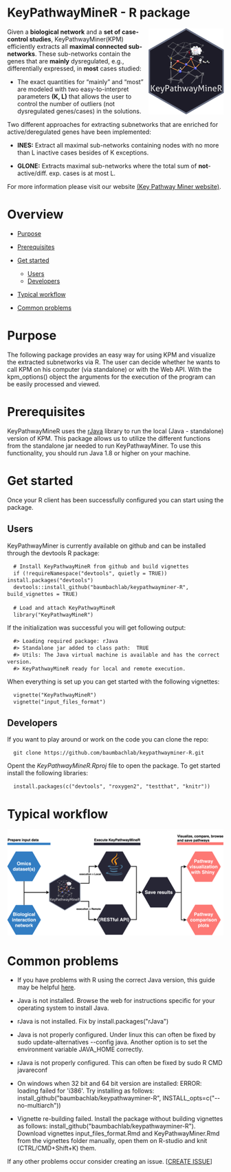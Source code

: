 
KeyPathwayMineR - R package 
============ 
<img src="inst/image/hex/KeyPathwayMineR_hexSticker.png" width = "175" height = "200" align="right" /> 

Given a **biological network** and a **set of case-control studies**, KeyPathwayMiner(KPM) efficiently extracts all             **maximal connected sub-networks**. These sub-networks contain the genes that are **mainly** dysregulated, e.g.,           differentially expressed, in **most** cases studied:

* The exact quantities for “mainly” and “most” are modeled with two easy-to-interpret parameters **(K, L)** that allows      the user to control the number of outliers (not dysregulated genes/cases) in the solutions.
     
Two different approaches for extracting subnetworks that are enriched for active/deregulated genes have been               implemented:

  * **INES:**  Extract all maximal sub-networks containing nodes with no more than L inactive cases besides of K exceptions.
      
  * **GLONE:** Extracts maximal sub-networks where the total sum of **not**-active/diff. exp. cases is at most L. 
      
For more information please visit our website [(Key Pathway Miner website)](https://exbio.wzw.tum.de/keypathwayminer/).

Overview
=================
<!--ts-->
   * [Purpose](#purpose)
   * [Prerequisites](#prerequisites)
   * [Get started](#get-started)
      * [Users](#users)
      * [Developers](#developers)
* [Typical workflow](#typical-workflow)

* [Common problems](#common-problems)
<!--te-->

Purpose
=================
The following package provides an easy way for using KPM and visualize the extracted subnetworks via R. The user can decide whether he wants to call KPM on his computer (via standalone) or with the Web API. With the kpm_options() object the arguments for the execution of the program can be easily processed and viewed.

Prerequisites
=================
KeyPathwayMineR uses the [rJava](https://github.com/s-u/rJava) library to run the local (Java - standalone) version of KPM. 
This package allows us to utilize the different functions from the standalone jar needed to run KeyPathwayMiner. To use this functionality, you should run Java 1.8 or higher on your machine.
 
Get started
=================
Once your R client has been successfully configured you can start using the package.

Users
-----
KeyPathwayMiner is currently available on github and can be installed through the devtools R package:
      
      # Install KeyPathwayMineR from github and build vignettes
      if (!requireNamespace("devtools", quietly = TRUE)) install.packages("devtools")
      devtools::install_github("baumbachlab/keypathwayminer-R", build_vignettes = TRUE)
          
      # Load and attach KeyPathwayMineR 
      library("KeyPathwayMineR")

If the initialization was successful you will get following output:
      
      #> Loading required package: rJava
      #> Standalone jar added to class path:  TRUE
      #> Utils: The Java virtual machine is available and has the correct version.
      #> KeyPathwayMineR ready for local and remote execution.
      
When everything is set up you can get started with the following vignettes:

      vignette("KeyPathwayMineR")
      vignette("input_files_format")

Developers
-----
If you want to play around or work on the code you can clone the repo:

      git clone https://github.com/baumbachlab/keypathwayminer-R.git

Opent the *KeyPathwayMineR.Rproj* file to open the package. To get started install the following libraries:

      install.packages(c("devtools", "roxygen2", "testthat", "knitr"))

Typical workflow
============ 
<img src="inst/image/typical_workflow.png"/> 

 Common problems
=================
* If you have problems with R using the correct Java version, this guide may be helpful [here](https://github.com/Utah-Data-Science/Home_repo/wiki/Getting-R-to-use-the-correct-Java-version).

* Java is not installed. Browse the web for instructions specific for your operating system to install Java.

* rJava is not installed. Fix by install.packages("rJava")

* Java is not properly configured. Under linux this can often be fixed by sudo update-alternatives --config java. Another option is to set the environment variable JAVA_HOME correctly.

* rJava is not properly configured. This can often be fixed by sudo R CMD javareconf

* On windows when 32 bit and 64 bit version are installed: ERROR: loading failed for 'i386'. Try installing as follows: install_github("baumbachlab/keypathwayminer-R", INSTALL_opts=c("--no-multiarch")) 

* Vignette re-building failed. Install the package without building vignettes as follows: install_github("baumbachlab/keypathwayminer-R"). Download vignettes input_files_format.Rmd and KeyPathwayMiner.Rmd from the vignettes folder manually, open them on R-studio and knit (CTRL/CMD+Shift+K) them.


If any other problems occur consider creating an issue. [[CREATE ISSUE](https://github.com/baumbachlab/keypathwayminer-R/issues)]

